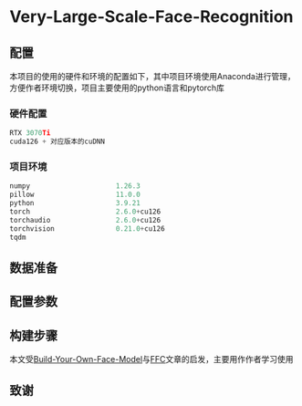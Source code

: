 # Very-Large-Scale-Face-Recognition

## 配置

本项目的使用的硬件和环境的配置如下，其中项目环境使用Anaconda进行管理，方便作者环境切换，项目主要使用的python语言和pytorch库

### 硬件配置
```python
RTX 3070Ti
cuda126 + 对应版本的cuDNN
```

### 项目环境
```python
numpy                     1.26.3
pillow                    11.0.0
python                    3.9.21
torch                     2.6.0+cu126
torchaudio                2.6.0+cu126
torchvision               0.21.0+cu126
tqdm         
```

## 数据准备

## 配置参数

## 构建步骤

本文受[Build-Your-Own-Face-Model](https://github.com/siriusdemon/Build-Your-Own-Face-Model/)与[FFC](https://github.com/tiandunx/FFC/)文章的启发，主要用作作者学习使用

## 致谢
